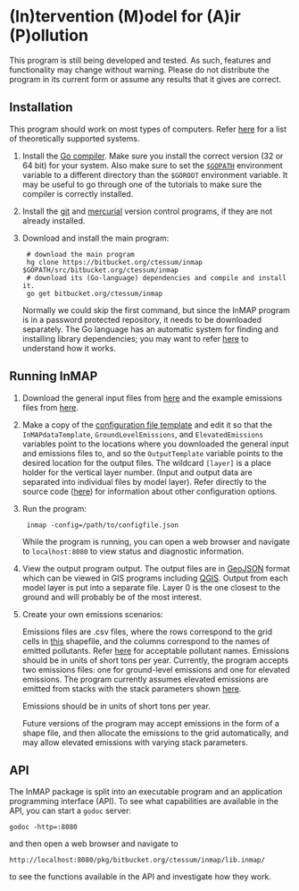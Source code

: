 # (In)tervention (M)odel for (A)ir (P)ollution

This program is still being developed and tested. As such, features and functionality may change without warning. Please do not distribute the program in its current form or assume any results that it gives are correct.

## Installation

This program should work on most types of computers. Refer [here](http://golang.org/doc/install#requirements) for a list of theoretically supported systems.

1. Install the [Go compiler](http://golang.org/doc/install). Make sure you install the correct version (32 or 64 bit) for your system. Also make sure to set the [`$GOPATH`](http://golang.org/doc/code.html#GOPATH) environment variable to a different directory than the `$GOROOT` environment variable. It may be useful to go through one of the tutorials to make sure the compiler is correctly installed.

2. Install the [git](http://git-scm.com/) and [mercurial](http://mercurial.selenic.com/) version control programs, if they are not already installed.

3. Download and install the main program:

		# download the main program
		hg clone https://bitbucket.org/ctessum/inmap $GOPATH/src/bitbucket.org/ctessum/inmap
		# download its (Go-language) dependencies and compile and install it.
		go get bitbucket.org/ctessum/inmap
	Normally we could skip the first command, but since the InMAP program is in a password protected repository, it needs to be downloaded separately. The Go language has an automatic system for finding and installing library dependencies; you may want to refer [here](http://golang.org/doc/code.html) to understand how it works.

## Running InMAP

1. Download the general input files from [here](https://bitbucket.org/ctessum/inmap/downloads/InMAPdata_1km_50000.zip) and the example emissions files from [here](https://bitbucket.org/ctessum/inmap/downloads/exampleEmissions.zip).

1. Make a copy of the [configuration file template](src/default/configExample.json) and edit it so that the `InMAPdataTemplate`, `GroundLevelEmissions`, and `ElevatedEmissions` variables point to the locations where you downloaded the general input and emissions files to, and so the `OutputTemplate` variable points to the desired location for the output files. The wildcard `[layer]` is a place holder for the vertical layer number. (Input and output data are separated into individual files by model layer). Refer directly to the source code ([here](src/default/inmap.go#cl-22)) for information about other configuration options.

2. Run the program:

		inmap -config=/path/to/configfile.json 
	While the program is running, you can open a web browser and navigate to `localhost:8080` to view status and diagnostic information.

3. View the output program output. The output files are in [GeoJSON](http://en.wikipedia.org/wiki/GeoJSON) format which can be viewed in GIS programs including [QGIS](http://www.qgis.org/). Output from each model layer is put into a separate file. Layer 0 is the one closest to the ground and will probably be of the most interest.

3. Create your own emissions scenarios:

	Emissions files are .csv files, where the rows correspond to the grid cells in [this](https://bitbucket.org/ctessum/inmap/downloads/gridShape_1km_50000.zip) shapefile, and the columns correspond to the names of emitted pollutants. Refer [here](src/default/lib.inmap/run.go#cl-38) for acceptable pollutant names. Emissions should be in units of short tons per year. Currently, the program accepts two emissions files: one for ground-level emissions and one for elevated emissions. The program currently assumes elevated emissions are emitted from stacks with the stack parameters shown [here](src/default/inmap.go#cl-56). 

	Emissions should be in units of short tons per year.

	Future versions of the program may accept emissions in the form of a shape file, and then allocate the emissions to the grid automatically, and may allow elevated emissions with varying stack parameters.
	

## API

The InMAP package is split into an executable program and an application programming interface (API). To see what capabilities are available in the API, you can start a `godoc` server:
	
	godoc -http=:8080

and then open a web browser and navigate to 

	http://localhost:8080/pkg/bitbucket.org/ctessum/inmap/lib.inmap/
to see the functions available in the API and investigate how they work.

